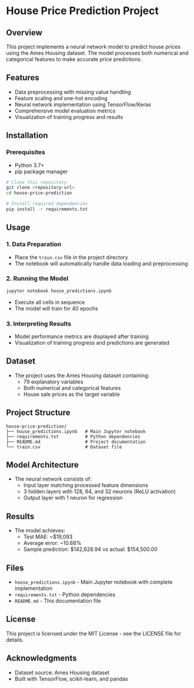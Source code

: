 
# House Price Prediction Project

## Overview
This project implements a neural network model to predict house prices using the Ames Housing dataset. 
The model processes both numerical and categorical features to make accurate price predictions.

## Features
- Data preprocessing with missing value handling  
- Feature scaling and one-hot encoding  
- Neural network implementation using TensorFlow/Keras  
- Comprehensive model evaluation metrics  
- Visualization of training progress and results  

## Installation

### Prerequisites
- Python 3.7+  
- pip package manager  

```bash
# Clone this repository
git clone <repository-url>
cd house-price-prediction

# Install required dependencies
pip install -r requirements.txt
```

## Usage

### 1. Data Preparation
- Place the `train.csv` file in the project directory  
- The notebook will automatically handle data loading and preprocessing  

### 2. Running the Model
```bash
jupyter notebook house_predictions.ipynb
```
- Execute all cells in sequence  
- The model will train for 40 epochs  

### 3. Interpreting Results
- Model performance metrics are displayed after training  
- Visualization of training progress and predictions are generated  

## Dataset
- The project uses the Ames Housing dataset containing:  
  - 79 explanatory variables  
  - Both numerical and categorical features  
  - House sale prices as the target variable  

## Project Structure
```
house-price-prediction/
├── house_predictions.ipynb   # Main Jupyter notebook
├── requirements.txt          # Python dependencies
├── README.md                 # Project documentation
└── train.csv                 # Dataset file
```

## Model Architecture
- The neural network consists of:  
  - Input layer matching processed feature dimensions  
  - 3 hidden layers with 128, 64, and 32 neurons (ReLU activation)  
  - Output layer with 1 neuron for regression  

## Results
- The model achieves:  
  - Test MAE: ~$19,093  
  - Average error: ~10.68%  
  - Sample prediction: $142,628.94 vs actual: $154,500.00  

## Files
- `house_predictions.ipynb` - Main Jupyter notebook with complete implementation  
- `requirements.txt` - Python dependencies  
- `README.md` - This documentation file  

## License
This project is licensed under the MIT License - see the LICENSE file for details.  

## Acknowledgments
- Dataset source: Ames Housing dataset  
- Built with TensorFlow, scikit-learn, and pandas  
